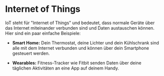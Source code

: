 # Internet of Things

IoT steht für "Internet of Things" und bedeutet, dass normale Geräte über das Internet miteinander verbunden sind und Daten austauschen können. Hier sind ein paar einfache Beispiele:

- **Smart Home:** Dein Thermostat, deine Lichter und dein Kühlschrank sind alle mit dem Internet verbunden und können über dein Smartphone gesteuert werden.

- **Wearables:** Fitness-Tracker wie Fitbit senden Daten über deine täglichen Aktivitäten an eine App auf deinem Handy.
